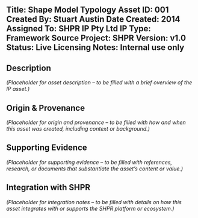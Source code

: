 Title: Shape Model Typology
Asset ID: 001
Created By: Stuart Austin
Date Created: 2014
Assigned To: SHPR IP Pty Ltd
IP Type: Framework
Source Project: SHPR
Version: v1.0
Status: Live
Licensing Notes: Internal use only
---

## Description
_(Placeholder for asset description – to be filled with a brief overview of the IP asset.)_

## Origin & Provenance
_(Placeholder for origin and provenance – to be filled with how and when this asset was created, including context or background.)_

## Supporting Evidence
_(Placeholder for supporting evidence – to be filled with references, research, or documents that substantiate the asset’s content or value.)_

## Integration with SHPR
_(Placeholder for integration notes – to be filled with details on how this asset integrates with or supports the SHPR platform or ecosystem.)_

